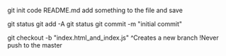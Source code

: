 git init
code README.md
    add something to the file and save

git status
git add -A
git status
git commit -m "initial commit"

git checkout -b "index.html_and_index.js"
    ^Creates a new branch
    !Never push to the master